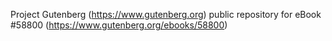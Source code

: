 Project Gutenberg (https://www.gutenberg.org) public repository for
eBook #58800 (https://www.gutenberg.org/ebooks/58800)
